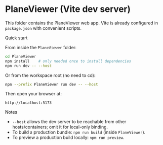 # PlaneViewer (Vite dev server)

This folder contains the PlaneViewer web app. Vite is already configured in `package.json` with convenient scripts.

Quick start

From inside the `PlaneViewer` folder:

```bash
cd PlaneViewer
npm install    # only needed once to install dependencies
npm run dev -- --host
```

Or from the workspace root (no need to cd):

```bash
npm --prefix PlaneViewer run dev -- --host
```

Then open your browser at:

```
http://localhost:5173
```

Notes
- `--host` allows the dev server to be reachable from other hosts/containers; omit it for local-only binding.
- To build a production bundle: `npm run build` (inside `PlaneViewer`).
- To preview a production build locally: `npm run preview`.

